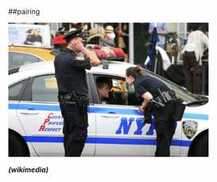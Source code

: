 <!-- .slide: data-background="resources/footer.svg" data-background-size="contain" data-background-position="bottom"  -->

##pairing

<img class="plain" height="80%" width="80%" src="resources/pairing/urban-beat-cops-wikimedia.jpg" />


_**(wikimedia)**_  <!-- .element: style="color:maroon; font-size: .5em" -->

<br/>
<br/>
<br/>
<br/>
<br/>
<br/>
<br/>

<aside class="notes">
  <p>
  </p>
  <p>
  </p>
</aside>
